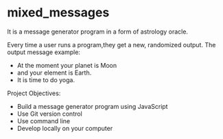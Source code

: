 # mixed_messages
It is a message generator program in a form of astrology oracle. 

Every time a user runs a program,they get a new, randomized output.
The output message example:
   - At the moment your planet is Moon
   - and your element is Earth.	
   - It is time to do yoga.
	
   
Project Objectives:
- Build a message generator program using JavaScript
- Use Git version control
- Use command line
- Develop locally on your computer
